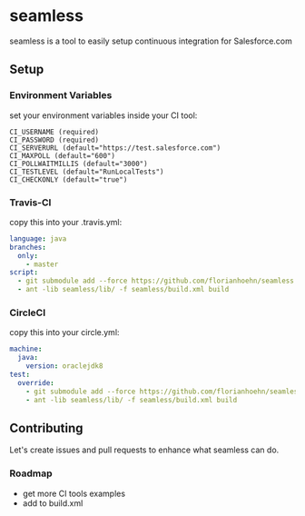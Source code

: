 # seamless
seamless is a tool to easily setup continuous integration for Salesforce.com

## Setup

### Environment Variables
set your environment variables inside your CI tool:
```
CI_USERNAME (required)
CI_PASSWORD (required)
CI_SERVERURL (default="https://test.salesforce.com")
CI_MAXPOLL (default="600")
CI_POLLWAITMILLIS (default="3000")
CI_TESTLEVEL (default="RunLocalTests")
CI_CHECKONLY (default="true")
```

### Travis-CI
copy this into your .travis.yml:
```yaml
language: java
branches:
  only: 
    - master
script: 
  - git submodule add --force https://github.com/florianhoehn/seamless.git
  - ant -lib seamless/lib/ -f seamless/build.xml build
```

### CircleCI
copy this into your circle.yml:
```yaml
machine:
  java:
    version: oraclejdk8
test:
  override:
    - git submodule add --force https://github.com/florianhoehn/seamless.git
    - ant -lib seamless/lib/ -f seamless/build.xml build
```

## Contributing
Let's create issues and pull requests to enhance what seamless can do.

### Roadmap
- get more CI tools examples
- add to build.xml
